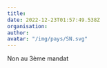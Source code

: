 ```yaml
---
title: 
date: 2022-12-23T01:57:49.538Z
organisation: 
author: 
avatar: "/img/pays/SN.svg"
---
```


Non au 3ème mandat